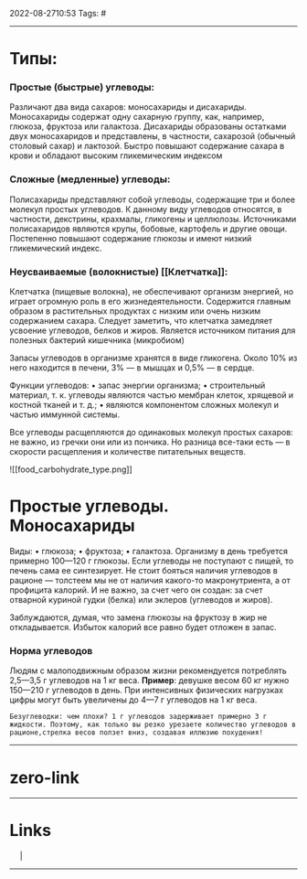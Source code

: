 2022-08-2710:53
Tags: #

---
# Типы:
### Простые (быстрые) углеводы:
Различают два вида сахаров: моносахариды и дисахариды. Моносахариды содержат одну сахарную группу, как, например, глюкоза, фруктоза или галактоза. Дисахариды образованы остатками двух моносахаридов и представлены, в частности, сахарозой (обычный столовый сахар) и лактозой. Быстро повышают содержание сахара в крови и обладают высоким гликемическим индексом

### Сложные (медленные) углеводы:⠀
Полисахариды представляют собой углеводы, содержащие три и более молекул простых углеводов. К данному виду углеводов относятся, в частности, декстрины, крахмалы, гликогены и целлюлозы. Источниками полисахаридов являются крупы, бобовые, картофель и другие овощи. Постепенно повышают содержание глюкозы и имеют низкий гликемический индекс.

### Неусваиваемые (волокнистые) [[Клетчатка]]:
Клетчатка (пищевые волокна), не обеспечивают организм энергией, но играет огромную роль в его жизнедеятельности. Содержится главным образом в растительных продуктах с низким или очень низким содержанием сахара. Следует заметить, что клетчатка замедляет усвоение углеводов, белков и жиров. Является источником питания для полезных бактерий кишечника (микробиом)


Запасы углеводов в организме хранятся в виде гликогена. Около 10% из него находится в печени, 3% — в мышцах и 0,5% — в сердце.

Функции углеводов:
• запас энергии организма;
• строительный материал, т. к. углеводы являются частью
мембран клеток, хрящевой и костной тканей и т. д.;
• являются компонентом сложных молекул и частью иммунной
системы.

Все углеводы расщепляются до одинаковых молекул простых сахаров: не важно, из гречки они или из пончика. Но разница всe-таки есть — в скорости расщепления и количестве питательных веществ.

![[food_carbohydrate_type.png]]

# Простые углеводы. Моносахариды
Виды:
• глюкоза;
• фруктоза;
• галактоза.
Организму в день требуется примерно 100—120 г глюкозы. Если углеводы не поступают с пищей, то печень сама ее синтезирует. Не стоит бояться наличия углеводов в рационе — толстеем мы не от наличия какого-то макронутриента, а от профицита калорий. И не важно, за счет чего он создан: за счет отварной куриной гудки (белка) или эклеров (углеводов и жиров).

Заблуждаются, думая, что замена глюкозы на фруктозу в жир не откладывается. Избыток калорий всe равно будет отложен в запас.

### **Норма углеводов**
Людям с малоподвижным образом жизни рекомендуется потреблять 2,5—3,5 г углеводов на 1 кг веса.
**Пример**: девушке весом 60 кг нужно 150—210 г углеводов в день.
При интенсивных физических нагрузках цифры могут быть увеличены до 4—7 г углеводов на 1 кг веса.

`Безуглеводки: чем плохи? 1 г углеводов задерживает примерно 3 г жидкости. Поэтому, как только вы резко урезаете количество углеводов в рационе,стрелка весов ползeт вниз, создавая иллюзию похудения!`


---
# zero-link


---
# Links
 &emsp; | &emsp; 


---